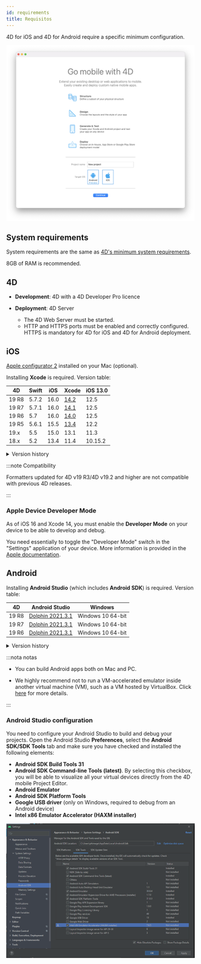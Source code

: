 ```yaml
---
id: requirements
title: Requisitos
---
```


4D for iOS and 4D for Android require a specific minimum configuration.

![Welcome page](img/welcome-page.png)


## System requirements

System requirements are the same as [4D's minimum system requirements](https://us.4d.com/product-download/Feature-Release).

8GB of RAM is recommended.



## 4D

- **Development**: 4D with a 4D Developer Pro licence

- **Deployment**: 4D Server
    - The 4D Web Server must be started.
    - HTTP and HTTPS ports must be enabled and correctly configured. HTTPS is mandatory for 4D for iOS and 4D for Android deployment.


## iOS

[Apple configurator 2](https://itunes.apple.com/us/app/apple-configurator-2/id1037126344) installed on your Mac (optional).

Installing **Xcode** is required. Version table:

| 4D    | Swift | iOS  | Xcode                                                                                                         | iOS 13.0 |
| ----- | ----- | ---- | ------------------------------------------------------------------------------------------------------------- | -------- |
| 19 R8 | 5.7.2 | 16.0 | [14.2](https://developer.apple.com/services-account/download?path=/Developer_Tools/Xcode_14.2/Xcode_14.2.xip) | 12.5     |
| 19 R7 | 5.7.1 | 16.0 | [14.1](https://developer.apple.com/services-account/download?path=/Developer_Tools/Xcode_14.1/Xcode_14.1.xip) | 12.5     |
| 19 R6 | 5.7   | 16.0 | [14.0](https://developer.apple.com/services-account/download?path=/Developer_Tools/Xcode_14/Xcode_14.xip)     | 12.5     |
| 19 R5 | 5.6.1 | 15.5 | [13.4](https://developer.apple.com/services-account/download?path=/Developer_Tools/Xcode_13.4/Xcode_13.4.xip) | 12.2     |
| 19.x  | 5.5   | 15.0 | 13.1                                                                                                          | 11.3     |
| 18.x  | 5.2   | 13.4 | 11.4                                                                                                          | 10.15.2  |

<details><summary>Version history</summary>

| 4D           | Swift | iOS  | Xcode  | iOS 13.0 |
| ------------ | ----- | ---- | ------ | -------- |
| 19 R4        | 5.6   | 15.4 | 13.3   | 12.2     |
| 19 R3        | 5.5.2 | 15.2 | 13.2.1 | 11.3     |
| 19 R2        | 5.5   | 15.0 | 13.1   | 11.3     |
| 19           | 5.5   | 15.0 | 13.1   | 11.3     |
| 18 R6        | 5.3.2 | 14.4 | 12.4   | 10.15.4  |
| 18 R5 & 18.3 | 5.3   | 14.2 | 12.2   | 10.15.4  |
| 18 R4        | 5.3   | 14.0 | 12.0   | 10.15.4  |
| 18 R3        | 5.2.4 | 13.5 | 11.5   | 10.15.2  |
| 18.2         | 5.2   | 13.4 | 11.4   | 10.15.2  |
| 18.1         | 5.1.3 | 13.3 | 11.3.1 | 10.14.4  |
| 18 R2        | 5.1.3 | 13.3 | 11.3.1 | 10.14.4  |
| 18           | 5.1   | 13.2 | 11.2   | 10.14.4  |
| 17 R6        | 5.0   | 12.2 | 10.2.1 | 10.14.4  |
| 17 R5        | 4.2.1 | 12.2 | 10.2   | 10.14.3  |
| 17 R4        | 4.2.1 | 12   | 10.1   | 10.13.6  |
| 17 R3        | 4.2   | 12   | 10.0   | 10.13.6  |
| 17 R2        | 4.1.2 | 11.4 | 9.4    | 10.13.2  |
| 17 R2        | 4.1   | 11.3 | 9.3.1  | 10.13.2  |
</details>

:::note Compatibility

Formatters updated for 4D v19 R3/4D v19.2 and higher are not compatible with previous 4D releases.

:::

### Apple Device Developer Mode

As of iOS 16 and Xcode 14, you must enable the **Developer Mode** on your device to be able to develop and debug.

You need essentially to toggle the "Developer Mode" switch in the "Settings" application of your device. More information is provided in the [Apple documentation](https://developer.apple.com/documentation/xcode/enabling-developer-mode-on-a-device).


## Android

Installing **Android Studio** (which includes **Android SDK**) is required. Version table:

| 4D    | Android Studio                                                   | Windows           |
| ----- | ---------------------------------------------------------------- | ----------------- |
| 19 R8 | [Dolphin 2021.3.1](https://developer.android.com/studio/archive) | Windows 10 64-bit |
| 19 R7 | [Dolphin 2021.3.1](https://developer.android.com/studio/archive) | Windows 10 64-bit |
| 19 R6 | [Dolphin 2021.3.1](https://developer.android.com/studio/archive) | Windows 10 64-bit |


<details><summary>Version history</summary>

| 4D    | Android Studio                                                      | Windows           |
| ----- | ------------------------------------------------------------------- | ----------------- |
| 19 R5 | [Arctic fox 2020.3.1](https://developer.android.com/studio/archive) | Windows 10 64-bit |
| 19 R4 | Arctic fox 2020.3.1                                                 | Windows 10 64-bit |
| 19 R3 | Arctic fox 2020.3.1                                                 | Windows 10 64-bit |
| 19 R2 | 4.1.2                                                               | Windows 10 64-bit |
</details>


:::nota notas

- You can build Android apps both on Mac and PC.

- We highly recommend not to run a VM-accelerated emulator inside another virtual machine (VM), such as a VM hosted by VirtualBox. Click [here](https://developer.android.com/studio/run/emulator-acceleration) for more details.

:::

### Android Studio configuration

You need to configure your Android Studio to build and debug your projects. Open the Android Studio **Preferences**, select the **Android SDK/SDK Tools** tab and make sure you have checked and installed the following elements:

- **Android SDK Build Tools 31**
- **Android SDK Command-line Tools (latest)**. By selecting this checkbox, you will be able to visualize all your virtual devices directly from the 4D mobile Project Editor.
- **Android Emulator**
- **Android SDK Platform Tools**
- **Google USB driver** (only on Windows, required to debug from an Android device)
- **Intel x86 Emulator Accelerator (HAXM installer)**

![Android-Studio-Settings](img/AndroidCaptureSetting.png)










